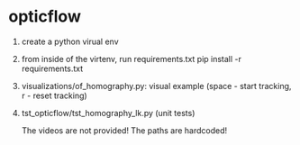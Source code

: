 # opticflow
1) create a python virual env
2) from inside of the virtenv, run requirements.txt
   pip install -r requirements.txt
4) visualizations/of_homography.py: visual example (space - start tracking, r - reset tracking)
5) tst_opticflow/tst_homography_lk.py (unit tests)

   The videos are not provided! The paths are hardcoded!
